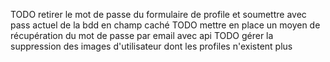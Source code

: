 TODO retirer le mot de passe du formulaire de profile et soumettre avec pass actuel de la bdd en champ caché
TODO mettre en place un moyen de récupération du mot de passe par email avec api
TODO gérer la suppression des images d'utilisateur dont les profiles n'existent plus
